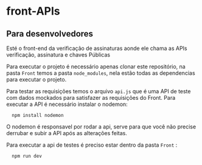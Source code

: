 # front-APIs

## Para desenvolvedores

Esté o front-end da verificação de assinaturas aonde ele chama as APIs verificação, assinatura e chaves Públicas

Para executar o projeto é necessário apenas clonar este repositório, na pasta `Front` temos a pasta `node_modules`, nela estão todas as dependencias para executar o projeto.

Para testar as requisições temos o arquivo `api.js` que é uma API de teste com dados mockados para satisfazer as requisições do Front.
Para executar a API é necessário instalar o nodemon:
```
  npm install nodemon
```

O nodemon é responsavel por rodar a api, serve para que você não precise derrubar e subir a API após as alterações feitas.

Para executar a api de testes é preciso estar dentro da pasta `Front` :
```
  npm run dev
```
